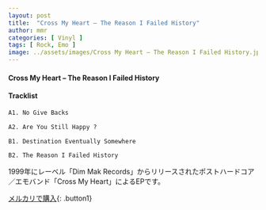 ```yaml
---
layout: post
title:  "Cross My Heart – The Reason I Failed History"
author: mmr
categories: [ Vinyl ]
tags: [ Rock, Emo ]
image: ../assets/images/Cross My Heart – The Reason I Failed History.jpg
---
```


#### Cross My Heart – The Reason I Failed History

#### Tracklist
```md
A1. No Give Backs

A2. Are You Still Happy ?

B1. Destination Eventually Somewhere

B2. The Reason I Failed History
```

1999年にレーベル「Dim Mak Records」からリリースされたポストハードコア／エモバンド「Cross My Heart」によるEPです。

[メルカリで購入](https://jp.mercari.com/item/m43367520761){: .button1}

